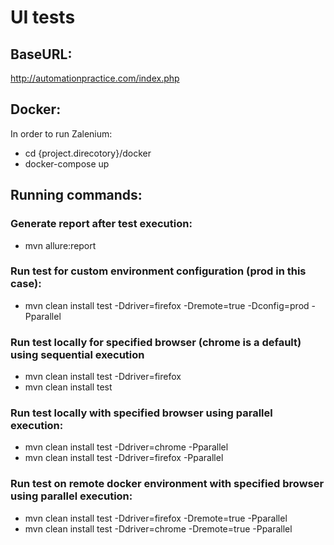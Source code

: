# UI tests 
## BaseURL:
http://automationpractice.com/index.php

## Docker:
In order to run Zalenium:
- cd {project.direcotory}/docker 
- docker-compose up

## Running commands:
### Generate report after test execution:
* mvn allure:report

### Run test for custom environment configuration (prod in this case):
* mvn clean install test -Ddriver=firefox -Dremote=true -Dconfig=prod -Pparallel

### Run test locally for specified browser (chrome is a default) using sequential execution
* mvn clean install test -Ddriver=firefox
* mvn clean install test 

### Run test locally with specified browser using parallel execution:
* mvn clean install test -Ddriver=chrome -Pparallel
* mvn clean install test -Ddriver=firefox -Pparallel

### Run test on remote docker environment with specified browser using parallel execution:
* mvn clean install test -Ddriver=firefox -Dremote=true -Pparallel
* mvn clean install test -Ddriver=chrome -Dremote=true -Pparallel

